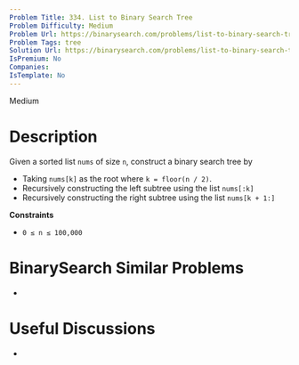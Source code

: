 ```yaml
---
Problem Title: 334. List to Binary Search Tree
Problem Difficulty: Medium
Problem Url: https://binarysearch.com/problems/list-to-binary-search-tree/
Problem Tags: tree
Solution Url: https://binarysearch.com/problems/list-to-binary-search-tree/solutions/
IsPremium: No
Companies: 
IsTemplate: No
---
```


<span style="color: ;">Medium</span>

# Description

Given a sorted list `nums` of size `n`, construct a binary search tree by

- Taking `nums[k]` as the root where `k = floor(n / 2)`.
- Recursively constructing the left subtree using the list `nums[:k]`
- Recursively constructing the right subtree using the list `nums[k + 1:]`

**Constraints**
- `0 ≤ n ≤ 100,000`

# BinarySearch Similar Problems

- []()

# Useful Discussions

- []()
